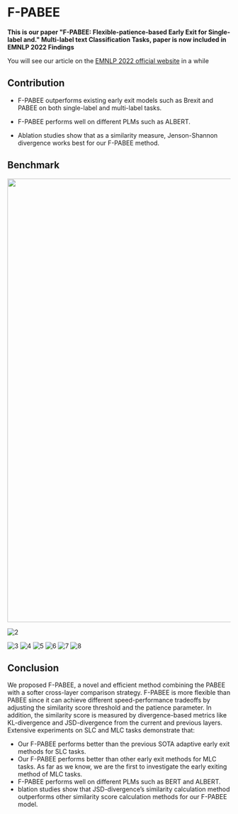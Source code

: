 # F-PABEE
**This is our paper "F-PABEE: Flexible-patience-based Early Exit for Single-label and." Multi-label text Classification Tasks, paper is now included in EMNLP 2022 Findings**

You will see our article on the [EMNLP 2022 official website](https://2022.emnlp.org/) in a while

## Contribution
* F-PABEE outperforms existing early exit models such as Brexit and PABEE on both single-label and multi-label tasks.

* F-PABEE performs well on different PLMs such as ALBERT.

* Ablation studies show that as a similarity measure, Jenson-Shannon divergence works best for our F-PABEE method.

## Benchmark

<div align=center><img src="https://user-images.githubusercontent.com/88324880/199749657-4e8cade1-7c7e-496d-b348-b0e3a87d047b.png" width="1000"></div>

![2](https://user-images.githubusercontent.com/88324880/199749661-407f2d6e-af5d-4631-bee9-abbd434c198b.jpg)

![3](https://user-images.githubusercontent.com/88324880/199755594-e67fed0b-964b-4de7-8200-1d586ef17f8e.jpg)
![4](https://user-images.githubusercontent.com/88324880/199755610-a1854b4d-a15c-4687-901f-aa6eac80fa7f.jpg)
![5](https://user-images.githubusercontent.com/88324880/199755616-88cde13a-cd0a-47f7-b8cf-879320e07190.jpg)
![6](https://user-images.githubusercontent.com/88324880/199755626-db0ef40a-ba92-491b-9d6e-c5aed73b2f39.jpg)
![7](https://user-images.githubusercontent.com/88324880/199755635-ae934bdc-4745-42d1-ab9a-00a5de683ee0.jpg)
![8](https://user-images.githubusercontent.com/88324880/199755642-ed11b9ad-d4c0-4e79-b88d-277ce8392670.jpg)

## Conclusion
We proposed F-PABEE, a novel and efficient method combining the PABEE with a softer cross-layer comparison strategy. F-PABEE is more flexible than PABEE since it can achieve different speed-performance tradeoffs by adjusting the similarity score threshold and the patience parameter. In addition, the similarity score is measured by divergence-based metrics like KL-divergence and JSD-divergence from the current and previous layers. Extensive experiments on SLC and MLC tasks demonstrate that: 
* Our F-PABEE performs better than the previous SOTA adaptive early exit methods for SLC tasks. 
* Our F-PABEE performs better than other early exit methods for MLC tasks. As far as we know, we are the first to investigate the early exiting method of MLC tasks.
* F-PABEE performs well on different PLMs such as BERT and ALBERT. 
* blation studies show that JSD-divergence’s similarity calculation method outperforms other similarity score calculation methods for our F-PABEE model.
